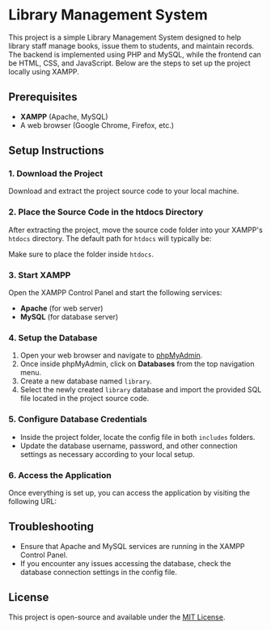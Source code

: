 
# Library Management System

This project is a simple Library Management System designed to help library staff manage books, issue them to students, and maintain records. The backend is implemented using PHP and MySQL, while the frontend can be HTML, CSS, and JavaScript. Below are the steps to set up the project locally using XAMPP.

## Prerequisites 

- **XAMPP** (Apache, MySQL)
- A web browser (Google Chrome, Firefox, etc.) 

## Setup Instructions

### 1. Download the Project
Download and extract the project source code to your local machine.

### 2. Place the Source Code in the htdocs Directory
After extracting the project, move the source code folder into your XAMPP's `htdocs` directory. The default path for `htdocs` will typically be:


Make sure to place the folder inside `htdocs`.

### 3. Start XAMPP
Open the XAMPP Control Panel and start the following services:
- **Apache** (for web server)
- **MySQL** (for database server)

### 4. Setup the Database
1. Open your web browser and navigate to [phpMyAdmin](http://localhost/phpmyadmin/).
2. Once inside phpMyAdmin, click on **Databases** from the top navigation menu.
3. Create a new database named `library`.
4. Select the newly created `library` database and import the provided SQL file located in the project source code.

### 5. Configure Database Credentials
- Inside the project folder, locate the config file in both `includes` folders.
- Update the database username, password, and other connection settings as necessary according to your local setup.

### 6. Access the Application
Once everything is set up, you can access the application by visiting the following URL:


## Troubleshooting
- Ensure that Apache and MySQL services are running in the XAMPP Control Panel.
- If you encounter any issues accessing the database, check the database connection settings in the config file.

## License
This project is open-source and available under the [MIT License](LICENSE).
